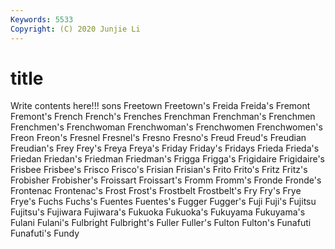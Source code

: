 ```yaml
---
Keywords: 5533
Copyright: (C) 2020 Junjie Li
---
```


# title

Write contents here!!!
sons 
Freetown 
Freetown's
Freida 
Freida's 
Fremont 
Fremont's 
French 
French's 
Frenches 
Frenchman 
Frenchman's 
Frenchmen
Frenchmen's 
Frenchwoman 
Frenchwoman's 
Frenchwomen 
Frenchwomen's 
Freon 
Freon's 
Fresnel 
Fresnel's 
Fresno
Fresno's 
Freud 
Freud's 
Freudian 
Freudian's 
Frey 
Frey's 
Freya 
Freya's 
Friday
Friday's 
Fridays 
Frieda 
Frieda's 
Friedan 
Friedan's 
Friedman 
Friedman's 
Frigga 
Frigga's
Frigidaire 
Frigidaire's 
Frisbee 
Frisbee's 
Frisco 
Frisco's 
Frisian 
Frisian's 
Frito 
Frito's
Fritz 
Fritz's 
Frobisher 
Frobisher's 
Froissart 
Froissart's 
Fromm 
Fromm's 
Fronde 
Fronde's
Frontenac 
Frontenac's 
Frost 
Frost's 
Frostbelt 
Frostbelt's 
Fry 
Fry's 
Frye 
Frye's
Fuchs 
Fuchs's 
Fuentes 
Fuentes's 
Fugger 
Fugger's 
Fuji 
Fuji's 
Fujitsu 
Fujitsu's
Fujiwara 
Fujiwara's 
Fukuoka 
Fukuoka's 
Fukuyama 
Fukuyama's 
Fulani 
Fulani's 
Fulbright 
Fulbright's
Fuller 
Fuller's 
Fulton 
Fulton's 
Funafuti 
Funafuti's 
Fundy 
